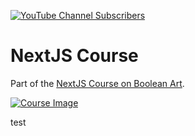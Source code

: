 [![YouTube Channel Subscribers](https://img.shields.io/youtube/channel/subscribers/UCGD_0i6L48hucTiiyhb5QzQ?style=social)](https://www.youtube.com/channel/UCGD_0i6L48hucTiiyhb5QzQ)

# NextJS Course

Part of the [NextJS Course on Boolean Art][course].

[![Course Image](https://www.booleanart.com/course-content/nextjs/index.png)][course]

[course]: https://www.booleanart.com/course/nextjs

test
